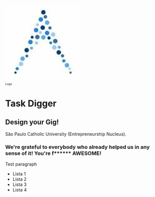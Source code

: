 <img src="Logo.jpg">
<br><span style="font-size: xx-small"> Logo </span>
<h1>Task Digger</h1>
<h2>Design your Gig!</h2>
São Paulo Catholic University (Entrepreneurship Nucleus).
<h3>We're grateful to everybody who already helped us in any sense of it! You're f****** AWESOME!</h3>

<p>Test paragraph</p>

</pre>

<ul>
<li>Lista 1</li>
<li>Lista 2</li>
<li>Lista 3</li>
<li>Lista 4</li>
</ul>
